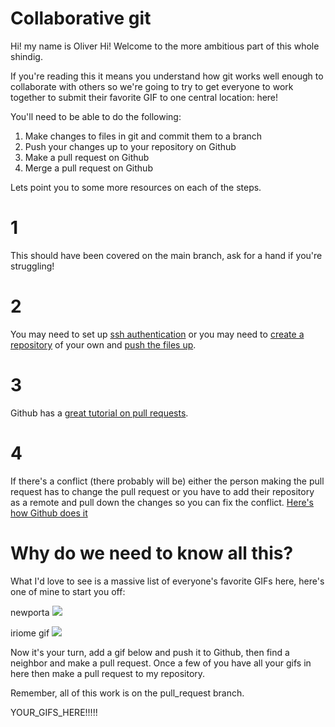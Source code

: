 Collaborative git
================
Hi! my name is Oliver
Hi! Welcome to the more ambitious part of this whole shindig.

If you're reading this it means you understand how git works well enough to
collaborate with others so we're going to try to get everyone to work together
to submit their favorite GIF to one central location: here!

You'll need to be able to do the following:

1. Make changes to files in git and commit them to a branch
2. Push your changes up to your repository on Github
3. Make a pull request on Github
4. Merge a pull request on Github

Lets point you to some more resources on each of the steps.

1
=
This should have been covered on the main branch, ask for a hand if you're struggling!

2
=
You may need to set up [ssh authentication](https://help.github.com/articles/generating-ssh-keys/)
or you may need to [create a repository](https://help.github.com/articles/creating-a-new-repository/)
of your own and [push the files up](https://help.github.com/articles/adding-an-existing-project-to-github-using-the-command-line).

3
=
Github has a [great tutorial on pull requests](https://help.github.com/articles/using-pull-requests/).

4
=
If there's a conflict (there probably will be) either the person making the pull request has to change
the pull request or you have to add their repository as a remote and pull down the changes so you
can fix the conflict. [Here's how Github does it](https://help.github.com/articles/checking-out-pull-requests-locally/)


Why do we need to know all this?
================================
What I'd love to see is a massive list of everyone's favorite GIFs here, here's one of mine to start you off:

newporta
![](https://i.imgur.com/iGDKgcp.gif)

iriome gif
![](https://media2.giphy.com/media/dsX9fOs4dAaqLadjVL/giphy.gif?cid=ecf05e47j84auw6633ubcq58289etwl5vtms3vv15yy6vlfv&rid=giphy.gif&ct=g)

Now it's your turn, add a gif below and push it to Github, then find a neighbor and make a pull request.
Once a few of you have all your gifs in here then make a pull request to my repository.

Remember, all of this work is on the pull_request branch.


YOUR_GIFS_HERE!!!!!


